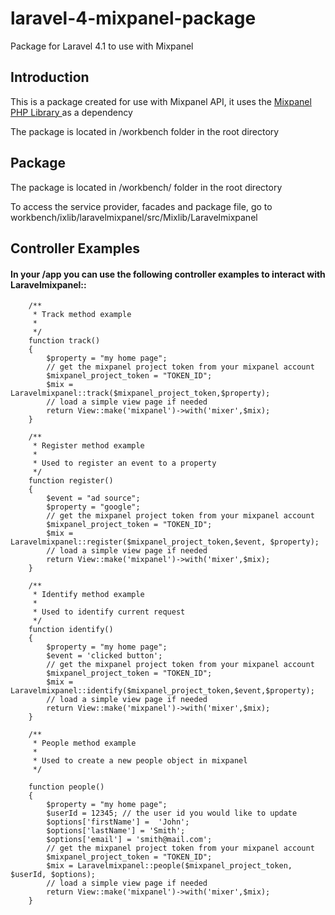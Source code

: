 laravel-4-mixpanel-package
==========================

Package for Laravel 4.1 to use with Mixpanel

<h2> Introduction</h2>

<p> This is a package created for use with Mixpanel API, it uses the <a href="https://github.com/mixpanel/mixpanel-php">Mixpanel PHP Library </a> as a dependency  </p> 
<p> The package is located in /workbench folder in the root directory </p>

<h2> Package </h2>

<p> The package is located in /workbench/ folder in the root directory </p>
<p> To access the service provider, facades and package file, go to workbench/ixlib/laravelmixpanel/src/Mixlib/Laravelmixpanel
</p>



<h2> Controller Examples </h2>

<h4> In your /app you can use the following controller examples to interact with Laravelmixpanel::</h4>

			
		/**
		 * Track method example
		 *
		 */		
		function track()
		{
			$property = "my home page";
			// get the mixpanel project token from your mixpanel account
			$mixpanel_project_token = "TOKEN_ID";
			$mix = Laravelmixpanel::track($mixpanel_project_token,$property);
			// load a simple view page if needed
			return View::make('mixpanel')->with('mixer',$mix);	
		}
		
		/**
		 * Register method example
		 *
		 * Used to register an event to a property
		 */		
		function register()
		{
			$event = "ad source";
			$property = "google";
			// get the mixpanel project token from your mixpanel account
			$mixpanel_project_token = "TOKEN_ID";
			$mix = Laravelmixpanel::register($mixpanel_project_token,$event, $property);
			// load a simple view page if needed
			return View::make('mixpanel')->with('mixer',$mix);	
		}	
		
		/**
		 * Identify method example
		 *
		 * Used to identify current request
		 */				
		function identify()
		{
			$property = "my home page";
			$event = 'clicked button';
			// get the mixpanel project token from your mixpanel account
			$mixpanel_project_token = "TOKEN_ID";
			$mix = Laravelmixpanel::identify($mixpanel_project_token,$event,$property);
			// load a simple view page if needed
			return View::make('mixpanel')->with('mixer',$mix);	
		}
		
		/**
		 * People method example
		 *
		 * Used to create a new people object in mixpanel
		 */		
		
		function people()
		{
			$property = "my home page";
			$userId = 12345; // the user id you would like to update
			$options['firstName'] =  'John';
			$options['lastName'] = 'Smith';
			$options['email'] = 'smith@mail.com';
			// get the mixpanel project token from your mixpanel account
			$mixpanel_project_token = "TOKEN_ID";
			$mix = Laravelmixpanel::people($mixpanel_project_token, $userId, $options);
			// load a simple view page if needed
			return View::make('mixpanel')->with('mixer',$mix);	
		}
